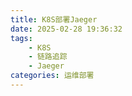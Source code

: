 ```yaml
---
title: K8S部署Jaeger
date: 2025-02-28 19:36:32
tags:
    - K8S
    - 链路追踪
    - Jaeger
categories: 运维部署
---
```

